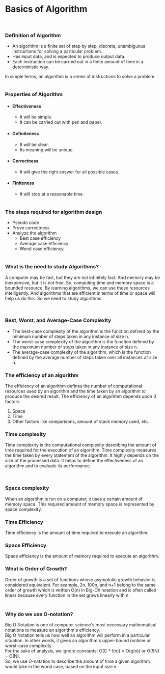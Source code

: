 # Basics of Algorithm<br/>
<br/>

### **Definition of Algorithm**
- An algorithm is a finite set of step by step, discrete, unambiguous instructions for solving a particular problem.
- Has input data, and is expected to produce output data.
- Each instruction can be carried out in a finite amount of time in a deterministic way.<br/>

In simple terms, an algorithm is a series of instructions to solve a problem.<br/><br/>

### **Properties of Algorithm**
- #### **Effectiveness**
    - It will be simple.
    - It can be carried out with pen and paper.
- #### **Definiteness**
    - It will be clear.
    - Its meaning will be unique.
- #### **Correctness**
    - It will give the right answer for all possible cases.
- #### **Finiteness**
    - It will stop at a reasonable time.
<br/><br/>

### **The steps required for algorithm design**
- Pseudo code
- Prove correctness
- Analyze the algorithm
    - Best case efficiency
    - Average case efficiency
    - Worst case efficiency
<br/><br/>

### **What is the need to study Algorithms?**
<p>A computer may be fast, but they are not infinitely fast. And memory may be inexpensive, but it is not free. So, computing time and memory space is a bounded resource. By learning algorithms,  we can use these resources intelligently. And algorithms that are efficient in terms of time or space will help us do this. So we need to study algorithms.</p><br/>


### **Best, Worst, and Average-Case Complexity**

-  The best-case complexity of the algorithm is the function defined by the minimum number of steps taken in any instance of size n.<br/>
-   The worst-case complexity of the algorithm is the function defined by the maximum number of steps taken in any instance of size n.<br/>
-   The average-case complexity of the algorithm, which is the function defined by the average number of steps taken over all instances of size n.<br/>

### **The efficiency of an algorithm**

The efficiency of an algorithm defines the number of computational resources used by an algorithm and the time taken by an algorithm to produce the desired result.
The efficiency of an algorithm depends upon 3 factors.
1. Space
2. Time 
3. Other factors like comparisons, amount of stack memory used, etc.<br/>

### **Time complexity**

<p>Time complexity is the computational complexity describing the amount of time required for the execution of an algorithm. Time complexity measures the time taken by every statement of the algorithm. It highly depends on the size of the processed data. It helps to define the effectiveness of an algorithm and to evaluate its performance.</p><br/>

### **Space complexity**

<p>When an algorithm is run on a computer, it uses a certain amount of memory space. This required amount of memory space is represented by space complexity.<br/></p>

### **Time Efficiency**
<p>Time efficiency is the amount of time required to execute an algorithm.<br/></p>

### **Space Efficiency**
<p>Space efficiency is the amount of memory required to execute an algorithm.<br/></p>

### **What is Order of Growth?**

<p>Order of growth is a set of functions whose asymptotic growth behavior is considered equivalent. For example, 2n, 100n, and n+1 belong to the same order of growth which is written O(n) in Big-Oh notation and is often called linear because every function in the set grows linearly with n.<br/></p>

### **<br/>Why do we use O-notation?**
<p>Big O Notation is one of computer science's most necessary mathematical notations to measure an algorithm's efficiency.<br/> 
Big O Notation tells us how well an algorithm will perform in a particular situation.
In other words, it gives an algorithm's upper-bound runtime or worst-case complexity.<br/>
For the sake of analysis, we ignore constants: O(C * f(n))  = O(g(n)) or O(5N) = O(N).<br/>
So, we use O-natation to describe the amount of time a given algorithm would take in the worst case, based on the input size n.<br/></p>




